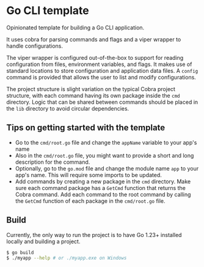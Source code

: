 # Go CLI template

Opinionated template for building a Go CLI application.

It uses cobra for parsing commands and flags and a viper wrapper to handle configurations.

The viper wrapper is configured out-of-the-box to support for reading configuration from files, environment variables, and flags. It makes use of standard locations to store configuration and application data files.
A `config` command is provided that allows the user to list and modify configurations.

The project structure is slight variation on the typical Cobra project structure, with each command having its own package inside the `cmd` directory.
Logic that can be shared between commands should be placed in the `lib` directory to avoid circular dependencies.


## Tips on getting started with the template

- Go to the `cmd/root.go` file and change the `appName` variable to your app's name
- Also in the `cmd/root.go` file, you might want to provide a short and long description for the command.
- Optionally, go to the `go.mod` file and change the module name `app` to your app's name. This will require some imports to be updated.
- Add commands by creating a new package in the `cmd` directory. Make sure each command package has a `GetCmd` function that returns the Cobra command. Add each command to the root command by calling the `GetCmd` function of each package in the `cmd/root.go` file.

## Build

Currently, the only way to run the project is to have Go 1.23+ installed locally and building a project.

```bash
$ go build
$ ./myapp --help # or ./myapp.exe on Windows
```
